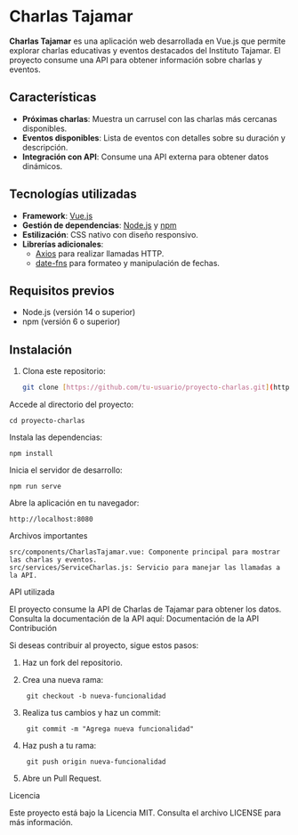 # Charlas Tajamar

**Charlas Tajamar** es una aplicación web desarrollada en Vue.js que permite explorar charlas educativas y eventos destacados del Instituto Tajamar. El proyecto consume una API para obtener información sobre charlas y eventos.

## Características

- **Próximas charlas**: Muestra un carrusel con las charlas más cercanas disponibles.
- **Eventos disponibles**: Lista de eventos con detalles sobre su duración y descripción.
- **Integración con API**: Consume una API externa para obtener datos dinámicos.

## Tecnologías utilizadas

- **Framework**: [Vue.js](https://vuejs.org/)
- **Gestión de dependencias**: [Node.js](https://nodejs.org/) y [npm](https://www.npmjs.com/)
- **Estilización**: CSS nativo con diseño responsivo.
- **Librerías adicionales**:
  - [Axios](https://axios-http.com/) para realizar llamadas HTTP.
  - [date-fns](https://date-fns.org/) para formateo y manipulación de fechas.

## Requisitos previos

- Node.js (versión 14 o superior)
- npm (versión 6 o superior)

## Instalación

1. Clona este repositorio:
   ```bash
   git clone [https://github.com/tu-usuario/proyecto-charlas.git](https://github.com/jjlagunamoreno/proyectocharlas.git)

Accede al directorio del proyecto:

    cd proyecto-charlas

Instala las dependencias:

    npm install

Inicia el servidor de desarrollo:

    npm run serve

Abre la aplicación en tu navegador:

    http://localhost:8080

Archivos importantes

    src/components/CharlasTajamar.vue: Componente principal para mostrar las charlas y eventos.
    src/services/ServiceCharlas.js: Servicio para manejar las llamadas a la API.

API utilizada

El proyecto consume la API de Charlas de Tajamar para obtener los datos. Consulta la documentación de la API aquí: Documentación de la API
Contribución

Si deseas contribuir al proyecto, sigue estos pasos:

1) Haz un fork del repositorio.

2) Crea una nueva rama:

        git checkout -b nueva-funcionalidad

3) Realiza tus cambios y haz un commit:

        git commit -m "Agrega nueva funcionalidad"

4) Haz push a tu rama:

        git push origin nueva-funcionalidad

5) Abre un Pull Request.

Licencia

Este proyecto está bajo la Licencia MIT. Consulta el archivo LICENSE para más información.
